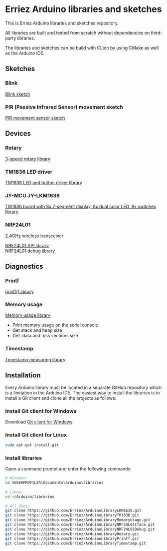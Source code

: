 # Erriez Arduino libraries and sketches

This is Erriez Arduino libraries and sketches repository.

All libraries are built and tested from scratch without dependencies on 
third-party libraries.

The libraries and sketches can be build with CLion by using CMake as well as
the Arduino IDE.

## Sketches

### Blink
[Blink sketch](https://github.com/Erriez/ArduinoLibrariesAndSketches/tree/master/Blink)

### PIR (Passive Infrared Sensor) movement sketch
[PIR  movement sensor sketch](https://github.com/Erriez/ArduinoLibrariesAndSketches/tree/master/PIR)


## Devices

### Rotary
[3-speed rotary library](https://github.com/Erriez/ArduinoLibraryRotary)

### TM1836 LED driver
[TM1638 LED and button driver library](https://github.com/Erriez/ArduinoLibraryTM1638)

### JY-MCU JY-LKM1638
[TM1836 board with 8x 7-segment display, 8x dual color LED, 8x switches library](https://github.com/Erriez/ArduinoLibraryLKM1638)

### NRF24L01
2.4GHz wireless transceiver

[NRF24L01 API library](https://github.com/Erriez/ArduinoLibraryNRF24L01Iface)  
[NRF24L01 debug library](https://github.com/Erriez/ArduinoLibraryNRF24L01Debug)


## Diagnostics

### Printf
[printf() library](https://github.com/Erriez/ArduinoLibraryPrintf)

### Memory usage
[Memory usage library](https://github.com/Erriez/ArduinoLibraryMemoryUsage)

* Print memory usage on the serial console 
* Get stack and heap size
* Get .data and .bss sections size

### Timestamp
[Timestamp measuring library](https://github.com/Erriez/ArduinoLibraryTimestamp)


## Installation
Every Arduino library must be located in a separate GitHub repository which is
a limitation in the Arduino IDE. The easiest way to install the libraries is 
to install a Git client and clone all the projects as follows:

### Install Git client for Windows  
Download [Git client for Windows](https://git-scm.com/download/win)

### Install Git client for Linux
```bash
sudo apt-get install git
```

### Install libraries
Open a command prompt and enter the following commands:
```bash
# Windows:
cd %USERPROFILE%\Documents\Arduino\libraries
  
# Linux:
cd ~/Arduino/libraries
  
# All OSes: 
git clone https://github.com/Erriez/ArduinoLibraryLKM1638.git
git clone https://github.com/Erriez/ArduinoLibraryTM1638.git
git clone https://github.com/Erriez/ArduinoLibraryMemoryUsage.git
git clone https://github.com/Erriez/ArduinoLibraryNRF24L01Iface.git
git clone https://github.com/Erriez/ArduinoLibraryNRF24L01Debug.git
git clone https://github.com/Erriez/ArduinoLibraryRotary.git
git clone https://github.com/Erriez/ArduinoLibraryPrintf.git
git clone https://github.com/Erriez/ArduinoLibraryTimestamp.git
``` 
